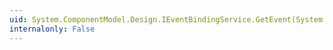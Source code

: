 ```yaml
---
uid: System.ComponentModel.Design.IEventBindingService.GetEvent(System.ComponentModel.PropertyDescriptor)
internalonly: False
---
```

